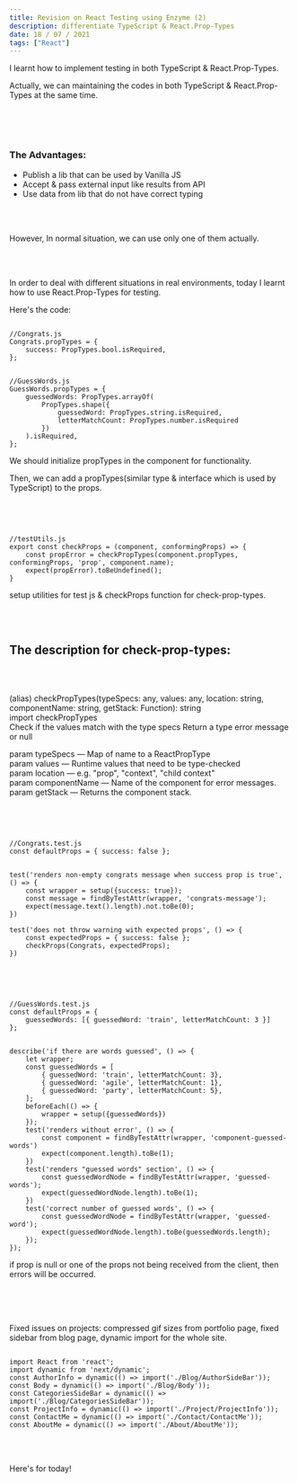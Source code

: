 ```yaml
---
title: Revision on React Testing using Enzyme (2)
description: differentiate TypeScript & React.Prop-Types
date: 18 / 07 / 2021
tags: ["React"]
---
```


<p>I learnt how to implement testing in both TypeScript & React.Prop-Types.</p>
<p>Actually, we can maintaining the codes in both TypeScript & React.Prop-Types at the same time.</p>
<br/><br/><br/>
<h3>The Advantages:</h3>
<ul>
    <li>Publish a lib that can be used by Vanilla JS</li>
    <li>Accept & pass external input like results from API</li>
    <li>Use data from lib that do not have correct typing</li>
</ul>
<br/><br/>
<p>However, In normal situation, we can use only one of them actually.</p>
<br/><br/>
<p>In order to deal with different situations in real environments, today I learnt how to use React.Prop-Types for testing.</p>
<p>Here's the code:</p>
<pre class="language-jsx" ><code>
//Congrats.js
Congrats.propTypes = {
    success: PropTypes.bool.isRequired,
};</code></pre>
<pre class="language-jsx" ><code>
//GuessWords.js
GuessWords.propTypes = {
    guessedWords: PropTypes.arrayOf(
        PropTypes.shape({
            guessedWord: PropTypes.string.isRequired,
            letterMatchCount: PropTypes.number.isRequired
        })
    ).isRequired,
};</code></pre>
<p>We should initialize propTypes in the component for functionality.</p>
<p>Then, we can add a propTypes(similar type & interface which is used by TypeScript) to the props.</p>
<br/><br/>
<pre class="language-jsx" ><code>
//testUtils.js
export const checkProps = (component, conformingProps) => {
    const propError = checkPropTypes(component.propTypes, conformingProps, 'prop', component.name);
    expect(propError).toBeUndefined();
}
</code></pre>
<p>setup utilities for test js & checkProps function for check-prop-types.</p>
<br/><br/>
<h2 class="text-4xl">The description for check-prop-types:</h2>
<br/><br/>
<p class="italic">
(alias) checkPropTypes(typeSpecs: any, values: any, location: string, componentName: string, getStack: Function): string</br>
import checkPropTypes</br>
Check if the values match with the type specs Return a type error message or null</p>
<p class="italic">
param typeSpecs — Map of name to a ReactPropType</br>
param values — Runtime values that need to be type-checked</br>
param location — e.g. "prop", "context", "child context"</br>
param componentName — Name of the component for error messages.</br>
param getStack — Returns the component stack.</br>
</p><br/><br/>

<pre class="language-jsx" ><code>
//Congrats.test.js
const defaultProps = { success: false };
</code></pre>
<pre class="language-jsx" ><code>
test('renders non-empty congrats message when success prop is true', () => {
    const wrapper = setup({success: true});
    const message = findByTestAttr(wrapper, 'congrats-message');
    expect(message.text().length).not.toBe(0);
})

test('does not throw warning with expected props', () => {
    const expectedProps = { success: false };
    checkProps(Congrats, expectedProps);
})
</code></pre>

<br/><br/>

<pre class="language-jsx" ><code>
//GuessWords.test.js
const defaultProps = {
    guessedWords: [{ guessedWord: 'train', letterMatchCount: 3 }]
};
</code></pre>

<pre class="language-jsx" ><code>
describe('if there are words guessed', () => {
    let wrapper;
    const guessedWords = [
        { guessedWord: 'train', letterMatchCount: 3},
        { guessedWord: 'agile', letterMatchCount: 1},
        { guessedWord: 'party', letterMatchCount: 5},
    ];
    beforeEach(() => {
        wrapper = setup({guessedWords})
    });
    test('renders without error', () => {
        const component = findByTestAttr(wrapper, 'component-guessed-words')
        expect(component.length).toBe(1);
    })
    test('renders "guessed words" section', () => {
        const guessedWordNode = findByTestAttr(wrapper, 'guessed-words');
        expect(guessedWordNode.length).toBe(1);
    })
    test('correct number of guessed words', () => {
        const guessedWordNode = findByTestAttr(wrapper, 'guessed-word');
        expect(guessedWordNode.length).toBe(guessedWords.length);
    });
});
</code></pre>

<p>if prop is null or one of the props not being received from the client, then errors will be occurred.</p>
<br/><br/><br/>
<p>Fixed issues on projects: compressed gif sizes from portfolio page, fixed sidebar from blog page, dynamic import for the whole site.</p>
<pre class="language-jsx" ><code>
import React from 'react';
import dynamic from 'next/dynamic';
const AuthorInfo = dynamic(() => import('./Blog/AuthorSideBar'));
const Body = dynamic(() => import('./Blog/Body'));
const CategoriesSideBar = dynamic(() => import('./Blog/CategoriesSideBar'));
const ProjectInfo = dynamic(() => import('./Project/ProjectInfo'));
const ContactMe = dynamic(() => import('./Contact/ContactMe'));
const AboutMe = dynamic(() => import('./About/AboutMe'));
</code></pre>
<br/><br/>
<p>Here's for today!</p>
